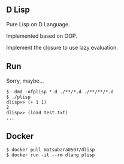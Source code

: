 ## D Lisp

Pure Lisp on D Language.

Implemented based on OOP.

Implement the closure to use lazy evaluation.

## Run

Sorry, maybe...

```
$  dmd -ofplisp *.d ./**/*.d ./**/**/*.d
$ ./plisp
dlisp>> (+ 1 1)
2
dlisp>> (load test.txt)
...
```

## Docker

```
$ docker pull matsubara0507/dlisp
$ docker run -it --rm dlang plisp
```

